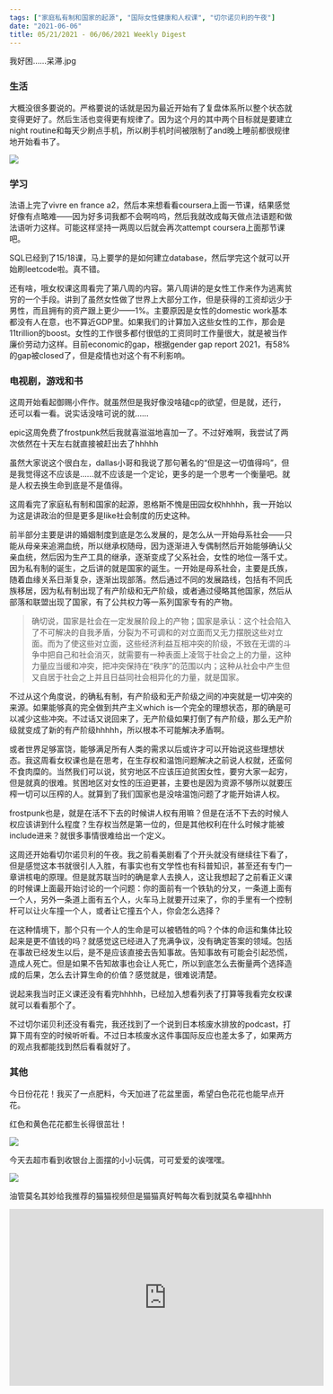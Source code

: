 ```yaml
---
tags: ["家庭私有制和国家的起源", "国际女性健康和人权课", "切尔诺贝利的午夜"]
date: "2021-06-06"
title: 05/21/2021 - 06/06/2021 Weekly Digest
---
```

我好困……呆滞.jpg

### 生活

大概没很多要说的。严格要说的话就是因为最近开始有了复盘体系所以整个状态就变得更好了。然后生活也变得更有规律了。因为这个月的其中两个目标就是要建立night routine和每天少刷点手机，所以刷手机时间被限制了and晚上睡前都很规律地开始看书了。

![](https://imglf6.lf127.net/img/UlBlT2VCQTFuRTFDM3Q2WEhZVWdGMVdjOXpXZTN6a2pEWEJPU0ZtTXNyQStFMGdybzV0anVnPT0.jpeg)

### 学习

法语上完了vivre en france a2，然后本来想看看coursera上面一节课，结果感觉好像有点略难——因为好多词我都不会啊呜呜，然后我就改成每天做点法语题和做法语听力这样。可能这样坚持一两周以后就会再次attempt coursera上面那节课吧。

SQL已经到了15/18课，马上要学的是如何建立database，然后学完这个就可以开始刷leetcode啦。真不错。

还有啥，哦女权课这周看完了第八周的内容。第八周讲的是女性工作来作为逃离贫穷的一个手段。讲到了虽然女性做了世界上大部分工作，但是获得的工资却远少于男性，而且拥有的资产跟上更少——1%。主要原因是女性的domestic work基本都没有人在意，也不算近GDP里。如果我们的计算加入这些女性的工作，那会是11trillion的boost。女性的工作很多都付很低的工资同时工作量很大，就是被当作廉价劳动力这样。目前economic的gap，根据gender gap report 2021，有58%的gap被closed了，但是疫情也对这个有不利影响。

### 电视剧，游戏和书

这周开始看起御赐小仵作。就虽然但是我好像没啥磕cp的欲望，但是就，还行，还可以看一看。说实话没啥可说的就……

epic这周免费了frostpunk然后我就喜滋滋地喜加一了。不过好难啊，我尝试了两次依然在十天左右就直接被赶出去了hhhhh

虽然大家说这个很白左，dallas小哥和我说了那句著名的“但是这一切值得吗”，但是我觉得这不应该是……就不应该是一个定论，更多的是一个思考一个衡量吧。就是人权去换生命到底是不是值得。

这周看完了家庭私有制和国家的起源，恩格斯不愧是田园女权hhhhh，我一开始以为这是讲政治的但是更多是like社会制度的历史这种。

前半部分主要是讲的婚姻制度到底是怎么发展的，是怎么从一开始母系社会——只能从母亲来追溯血统，所以继承权随母，因为逐渐进入专偶制然后开始能够确认父亲血统，然后因为生产工具的继承，逐渐变成了父系社会，女性的地位一落千丈。因为私有制的诞生，之后讲的就是国家的诞生。一开始是母系社会，主要是氏族，随着血缘关系日渐复杂，逐渐出现部落。然后通过不同的发展路线，包括有不同氏族移居，因为私有制出现了有产阶级和无产阶级，或者通过侵略其他国家，然后从部落和联盟出现了国家，有了公共权力等一系列国家专有的产物。

> 确切说，国家是社会在一定发展阶段上的产物；国家是承认：这个社会陷入了不可解决的自我矛盾，分裂为不可调和的对立面而又无力摆脱这些对立面。而为了使这些对立面，这些经济利益互相冲突的阶级，不致在无谓的斗争中把自己和社会消灭，就需要有一种表面上凌驾于社会之上的力量，这种力量应当缓和冲突，把冲突保持在“秩序”的范围以内；这种从社会中产生但又自居于社会之上并且日益同社会相异化的力量，就是国家。

不过从这个角度说，的确私有制，有产阶级和无产阶级之间的冲突就是一切冲突的来源。如果能够真的完全做到共产主义which is一个完全的理想状态，那的确是可以减少这些冲突。不过话又说回来了，无产阶级如果打倒了有产阶级，那么无产阶级就变成了新的有产阶级hhhhh，所以根本不可能解决矛盾啊。

或者世界足够富饶，能够满足所有人类的需求以后或许才可以开始说这些理想状态。我这周看女权课也是在思考，在生存权和温饱问题解决之前说人权就，还蛮何不食肉糜的。当然我们可以说，贫穷地区不应该压迫贫困女性，要穷大家一起穷，但是就真的很难。贫困地区对女性的压迫更甚，主要也是因为资源不够所以就要压榨一切可以压榨的人。就算到了我们国家也是没啥温饱问题了才能开始讲人权。

frostpunk也是，就是在活不下去的时候讲人权有用嘛？但是在活不下去的时候人权应该讲到什么程度？生存权当然是第一位的，但是其他权利在什么时候才能被include进来？就很多事情很难给出一个定义。

这周还开始看切尔诺贝利的午夜。我之前看美剧看了个开头就没有继续往下看了，但是感觉这本书就很引人入胜，有事实也有文学性也有科普知识，甚至还有专门一章讲核电的原理。但是就苏联当时的确是拿人去换人，这让我想起了之前看正义课的时候课上面最开始讨论的一个问题：你的面前有一个铁轨的分叉，一条道上面有一个人，另外一条道上面有五个人，火车马上就要开过来了，你的手里有一个控制杆可以让火车撞一个人，或者让它撞五个人，你会怎么选择？

在这种情境下，那个只有一个人的生命是可以被牺牲的吗？个体的命运和集体比较起来是更不值钱的吗？就感觉这已经进入了充满争议，没有确定答案的领域。包括在事故已经发生以后，是不是应该直接去告知事故。告知事故有可能会引起恐慌，造成人死亡。但是如果不告知故事也会让人死亡，所以到底怎么去衡量两个选择造成的后果，怎么去计算生命的价值？感觉就是，很难说清楚。

说起来我当时正义课还没有看完hhhhh，已经加入想看列表了打算等我看完女权课就可以看看那个了。

不过切尔诺贝利还没有看完，我还找到了一个说到日本核废水排放的podcast，打算下周有空的时候听听看。不过日本核废水这件事国际反应也差太多了，如果两方的观点我都能找到然后看看就好了。

### 其他

今日份花花！我买了一点肥料，今天加进了花盆里面，希望白色花花也能早点开花。

红色和黄色花花都生长得很茁壮！

![](https://imglf3.lf127.net/img/UlBlT2VCQTFuRTFDM3Q2WEhZVWdGd2x2eWhUZ1prSytKbnIyRGQ4azBJVWw2eDkyS0M2Slp3PT0.jpg)

今天去超市看到收银台上面摆的小小玩偶，可可爱爱的诶嘿嘿。

![](https://imglf5.lf127.net/img/UlBlT2VCQTFuRTFDM3Q2WEhZVWdGekw1RXZSNWRRLy9FYWt4L2lFK3dSS2Y5Z0pXRGNoUUpRPT0.jpg?imageView&thumbnail=2160x0&quality=90&interlace=1&type=jpg)

油管莫名其妙给我推荐的猫猫视频但是猫猫真好鸭每次看到就莫名幸福hhhh

<div class="videoWrapper">
<iframe width="560" height="315" src="https://www.youtube.com/embed/mpp6-a3ckaM" title="YouTube video player" frameborder="0" allow="accelerometer; autoplay; clipboard-write; encrypted-media; gyroscope; picture-in-picture" allowfullscreen></iframe>
</div> 